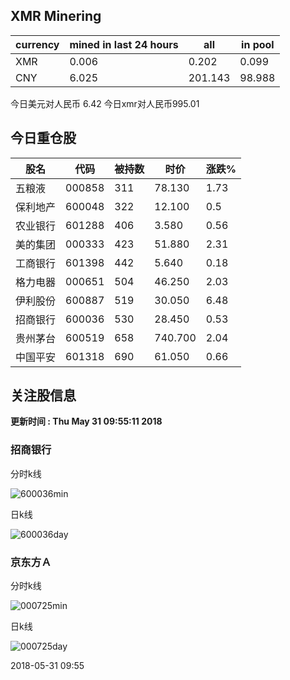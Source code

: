 ## XMR Minering

|currency|mined in last 24 hours|all|in pool|
|---|---|---|---|
|XMR|0.006|0.202|0.099|
|CNY|6.025|201.143|98.988|

今日美元对人民币 6.42	今日xmr对人民币995.01


## 今日重仓股 

|股名|代码|被持数|时价|涨跌%|
|---|---|---|---|---|
|五粮液|000858|311|78.130|1.73|
|保利地产|600048|322|12.100|0.5|
|农业银行|601288|406|3.580|0.56|
|美的集团|000333|423|51.880|2.31|
|工商银行|601398|442|5.640|0.18|
|格力电器|000651|504|46.250|2.03|
|伊利股份|600887|519|30.050|6.48|
|招商银行|600036|530|28.450|0.53|
|贵州茅台|600519|658|740.700|2.04|
|中国平安|601318|690|61.050|0.66|

## 关注股信息
**更新时间 : Thu May 31 09:55:11 2018**
### 招商银行 
分时k线

![600036min](http://image.sinajs.cn/newchart/min/n/sh600036.gif)

日k线

![600036day](http://image.sinajs.cn/newchart/daily/n/sh600036.gif)

### 京东方Ａ 
分时k线

![000725min](http://image.sinajs.cn/newchart/min/n/sz000725.gif)

日k线

![000725day](http://image.sinajs.cn/newchart/daily/n/sz000725.gif)

2018-05-31 09:55